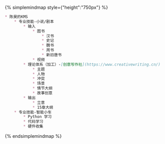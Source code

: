 
{% simplemindmap style={"height":"750px"} %}
```markdown
* 陈昊的KMS
    * 专业技能-小说/剧本
        * 输入
            * 图书
                * 汉书
                * 史记
                * 魏书
                * 周书
                * 新旧唐书
            * 视频
        * 理论体系（加工）-[创意写作社](https://www.creativewriting.cn/)
            * 主题
            * 人物
            * 冲突
            * 场景
            * 情节大纲
            * 故事创意
        * 输出
            * 立意
            * 15章大纲
    * 专业技能-智能小车
        * Python 学习
        * 代码学习
        * 硬件收集
```
{% endsimplemindmap %}

